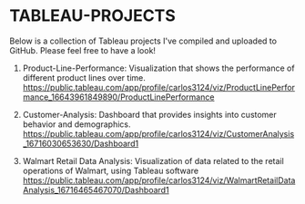 # TABLEAU-PROJECTS

Below is a collection of Tableau projects I've compiled and uploaded to GitHub. Please feel free to have a look!

1. Product-Line-Performance: Visualization that shows the performance of different product lines over time.
 https://public.tableau.com/app/profile/carlos3124/viz/ProductLinePerformance_16643961849890/ProductLinePerformance

2. Customer-Analysis: Dashboard that provides insights into customer behavior and demographics.
 https://public.tableau.com/app/profile/carlos3124/viz/CustomerAnalysis_16716030653630/Dashboard1

3. Walmart Retail Data Analysis: Visualization of data related to the retail operations of Walmart, using Tableau software https://public.tableau.com/app/profile/carlos3124/viz/WalmartRetailDataAnalysis_16716465467070/Dashboard1
